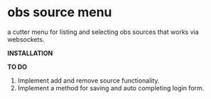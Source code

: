 # obs source menu

a cutter menu for listing and selecting obs sources that works via websockets.

**INSTALLATION**


**TO DO**
1. Implement add and remove source functionality.
2. Implement a method for saving and auto completing login form.
